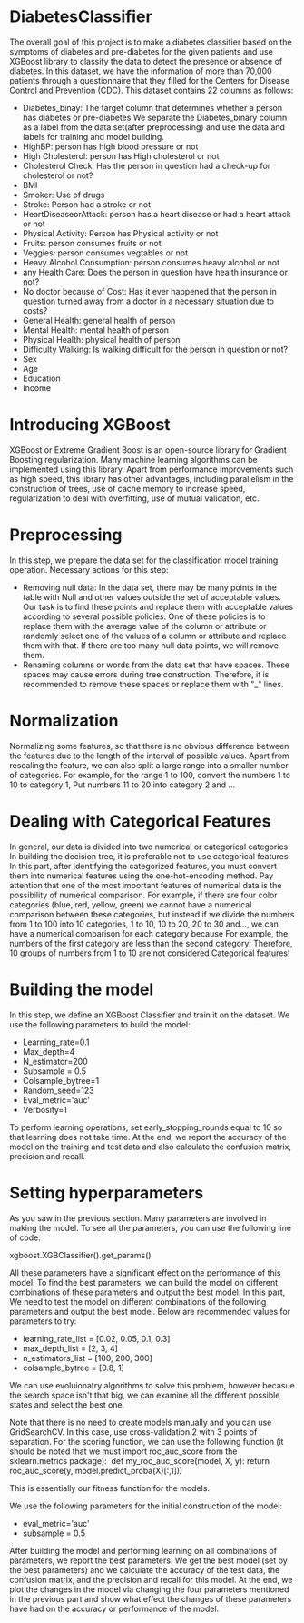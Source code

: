 # DiabetesClassifier
The overall goal of this project is to make a diabetes classifier based on the symptoms of diabetes and pre-diabetes for the given patients and use XGBoost library to classify the data to detect the presence or absence of diabetes.
In this dataset, we have the information of more than 70,000 patients through a questionnaire that they filled for the Centers for Disease Control and Prevention (CDC). This dataset contains 22 columns as follows:

- Diabetes_binay: The target column that determines whether a person has diabetes or pre-diabetes.We separate the Diabetes_binary column as a label from the data set(after preprocessing) and use the data and labels for training and model building.
- HighBP: person has high blood pressure or not
- High Cholesterol: person has High cholesterol or not
- Cholesterol Check: Has the person in question had a check-up for cholesterol or not?
- BMI
- Smoker: Use of drugs
- Stroke: Person had a stroke or not
- HeartDiseaseorAttack: person has a heart disease or had a heart attack or not
- Physical Activity: Person has Physical activity or not
- Fruits: person consumes fruits or not
- Veggies: person consumes vegtables or not
- Heavy Alcohol Consumption: person consumes heavy alcohol or not
- any Health Care: Does the person in question have health insurance or not?
- No doctor because of Cost:  Has it ever happened that the person in question turned away from a doctor in a necessary situation due to costs?
- General Health: general health of person
- Mental Health: mental health of person
- Physical Health: physical health of person
- Difficulty Walking: Is walking difficult for the person in question or not?
- Sex
- Age
- Education
- Income

# Introducing XGBoost
XGBoost or Extreme Gradient Boost is an open-source library for Gradient Boosting regularization. Many machine learning algorithms can be implemented using this library. Apart from performance improvements such as high speed, this library has other advantages, including parallelism in the construction of trees, use of cache memory to increase speed, regularization to deal with overfitting, use of mutual validation, etc.

# Preprocessing

In this step, we prepare the data set for the classification model training operation. Necessary actions for this step:

- Removing null data: In the data set, there may be many points in the table with Null and other values outside the set of acceptable values. Our task is to find these points and replace them with acceptable values according to several possible policies. One of these policies is to replace them with the average value of the column or attribute or randomly select one of the values of a column or attribute and replace them with that. If there are too many null data points, we will remove them.
- Renaming columns or words from the data set that have spaces. These spaces may cause errors during tree construction. Therefore, it is recommended to remove these spaces or replace them with "_" lines.

# Normalization
Normalizing some features, so that there is no obvious difference between the features due to the length of the interval of possible values. Apart from rescaling the feature, we can also split a large range into a smaller number of categories. For example, for the range 1 to 100, convert the numbers 1 to 10 to category 1, Put numbers 11 to 20 into category 2 and ...

# Dealing with Categorical Features
In general, our data is divided into two numerical or categorical categories. In building the decision tree, it is preferable not to use categorical features. In this part, after identifying the categorized features, you must convert them into numerical features using the one-hot-encoding method.
Pay attention that one of the most important features of numerical data is the possibility of numerical comparison. For example, if there are four color categories (blue, red, yellow, green) we cannot have a numerical comparison between these categories, but instead if we divide the numbers from 1 to 100 into 10 categories, 1 to 10, 10 to 20, 20 to 30 and..., we can have a numerical comparison for each category because For example, the numbers of the first category are less than the second category! Therefore, 10 groups of numbers from 1 to 10 are not considered Categorical features!

# Building the model
In this step, we define an XGBoost Classifier and train it on the dataset. We use the following parameters to build the model:

- Learning_rate=0.1
- Max_depth=4
- N_estimator=200
- Subsample = 0.5
- Colsample_bytree=1
- Random_seed=123
- Eval_metric='auc'
- Verbosity=1

To perform learning operations, set early_stopping_rounds equal to 10 so that learning does not take time.
At the end, we report the accuracy of the model on the training and test data and also calculate the confusion matrix, precision and recall.

# Setting hyperparameters
As you saw in the previous section. Many parameters are involved in making the model.
To see all the parameters, you can use the following line of code:

xgboost.XGBClassifier().get_params()

All these parameters have a significant effect on the performance of this model. To find the best parameters, we can build the model on different combinations of these parameters and output the best model. In this part, We need to test the model on different combinations of the following parameters and output the best model. Below are recommended values for parameters to try:

- learning_rate_list = [0.02, 0.05, 0.1, 0.3]
- max_depth_list = [2, 3, 4]
- n_estimators_list = [100, 200, 300]
- colsample_bytree = [0.8, 1]

We can use evoluionatry algorithms to solve this problem, however becasue the search space isn't that big, we can examine all the different possible states and select the best one. 

Note that there is no need to create models manually and you can use GridSearchCV. In this case, use cross-validation 2 with 3 points of separation. For the scoring function, we can use the following function (it should be noted that we must import roc_auc_score from the sklearn.metrics package):
‎
 def my_roc_auc_score(model, X, y): 
  return roc_auc_score(y, model.predict_proba(X)[:,1]))

This is essentially our fitness function for the models.

We use the following parameters for the initial construction of the model:

- eval_metric='auc'
- subsample = 0.5

After building the model and performing learning on all combinations of parameters, we report the best parameters. We get the best model (set by the best parameters) and we calculate the accuracy of the test data, the confusion matrix, and the precision and recall for this model.
At the end, we plot the changes in the model via changing the four parameters mentioned in the previous part and show what effect the changes of these parameters have had on the accuracy or performance of the model.




















